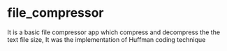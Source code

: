 # file_compressor
It is a basic file compressor app which compress and decompress the the text file size, It was the implementation of Huffman coding technique
